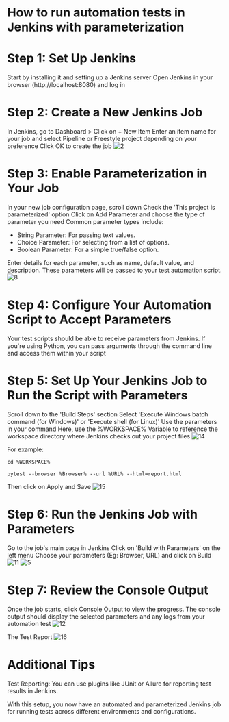# How to run automation tests in Jenkins with parameterization
# Step 1: Set Up Jenkins
Start by installing it and setting up a Jenkins server
Open Jenkins in your browser (http://localhost:8080) and log in

# Step 2: Create a New Jenkins Job
In Jenkins, go to Dashboard > Click on + New Item
Enter an item name for your job and select Pipeline or Freestyle project depending on your preference
Click OK to create the job
![2](https://github.com/user-attachments/assets/9f4ba458-a1f4-4180-ada9-7b993c39c79a)

# Step 3: Enable Parameterization in Your Job
In your new job configuration page, scroll down
Check the 'This project is parameterized' option
Click on Add Parameter and choose the type of parameter you need
Common parameter types include:
* String Parameter: For passing text values.
* Choice Parameter: For selecting from a list of options.
* Boolean Parameter: For a simple true/false option.

Enter details for each parameter, such as name, default value, and description. These parameters will be passed to your test automation script.
![8](https://github.com/user-attachments/assets/19b8aeea-1426-44b3-8396-a544cbf0a720)

# Step 4: Configure Your Automation Script to Accept Parameters
Your test scripts should be able to receive parameters from Jenkins. If you're using Python, you can pass arguments through the command line and access them within your script

# Step 5: Set Up Your Jenkins Job to Run the Script with Parameters
Scroll down to the 'Build Steps' section
Select 'Execute Windows batch command (for Windows)' or 'Execute shell (for Linux)'
Use the parameters in your command
Here, use the %WORKSPACE% Variable to reference the workspace directory where Jenkins checks out your project files
![14](https://github.com/user-attachments/assets/625228b5-3c51-4953-b904-348579cd5f51)

For example:
```
cd %WORKSPACE%

pytest --browser %Browser% --url %URL% --html=report.html
```
Then click on Apply and Save 
![15](https://github.com/user-attachments/assets/0166eb72-b555-43ad-b1a0-4c035e013c23)

# Step 6: Run the Jenkins Job with Parameters
Go to the job's main page in Jenkins
Click on 'Build with Parameters' on the left menu
Choose your parameters (Eg: Browser, URL) and click on Build
![11](https://github.com/user-attachments/assets/62ac8704-4843-4fdf-809e-140916c5a5b9)
![5](https://github.com/user-attachments/assets/4ea54aa8-ef13-49e0-aecd-13484a64e5f3)

# Step 7: Review the Console Output
Once the job starts, click Console Output to view the progress. 
The console output should display the selected parameters and any logs from your automation test
![12](https://github.com/user-attachments/assets/db36eeea-8978-400e-aad7-ca55352f611d)

The Test Report
![16](https://github.com/user-attachments/assets/7422ce0d-c62f-4d2c-900c-5a6b58db2d61)

# Additional Tips
Test Reporting: You can use plugins like JUnit or Allure for reporting test results in Jenkins.

With this setup, you now have an automated and parameterized Jenkins job for running tests across different environments and configurations.

